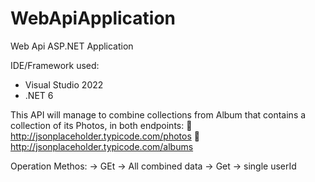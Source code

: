 # WebApiApplication
Web Api ASP.NET Application

IDE/Framework used:

- Visual Studio 2022
- .NET 6

This API will manage to combine collections from Album that contains a collection of its Photos, in both endpoints:  http://jsonplaceholder.typicode.com/photos  http://jsonplaceholder.typicode.com/albums

Operation Methos: -> GEt -> All combined data -> Get -> single userId
